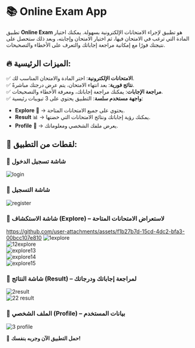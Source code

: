 
 # 📚 Online Exam App  

تطبيق **Online Exam** هو تطبيق لإجراء الامتحانات الإلكترونية بسهولة. يمكنك اختيار المادة التي ترغب في الامتحان فيها، ثم اختيار الامتحان وإجابته، وبعد ذلك ستحصل على نتيجتك فورًا مع إمكانية مراجعة إجاباتك والتعرف على الأخطاء والتصحيحات.  

## 🔥 الميزات الرئيسية:  

✅ **الامتحانات الإلكترونية**: اختر المادة والامتحان المناسب لك.  
✅ **نتائج فورية**: بعد انتهاء الامتحان، يتم عرض درجتك مباشرةً.  
✅ **مراجعة الإجابات**: يمكنك مراجعة إجاباتك، ومعرفة الأخطاء والتصحيحات.  
✅ **واجهة مستخدم سلسة**: التطبيق يحتوي على 3 تبويبات رئيسية:  

- **Explore** 📖 → يحتوي على جميع الامتحانات المتاحة.  
- **Result** 📊 → يمكنك رؤية إجاباتك ونتائج الامتحانات التي خضتها.  
- **Profile** 👤 → يعرض ملفك الشخصي ومعلوماتك.  

## 📸 لقطات من التطبيق:  

### 🔹 شاشة تسجيل الدخول  
![login](https://github.com/user-attachments/assets/71692ae0-852a-4362-9f7b-1194d8ea6be4)  

### 🔹 شاشة التسجيل  
![register](https://github.com/user-attachments/assets/b78d5899-5d16-4832-8183-954235249b40)  

### 🔹 شاشة الاستكشاف (Explore) – لاستعراض الامتحانات المتاحة  

https://github.com/user-attachments/assets/f1b27b7d-15cd-4dc2-bfa3-00bcc107e810
![1explore](https://github.com/user-attachments/assets/f37498db-4628-4f79-bedc-02a0a348c0d3)  
![12explore](https://github.com/user-attachments/assets/dfb919b2-4621-41fd-a4d8-cb91bd2eb7d8)  
![explore13](https://github.com/user-attachments/assets/cb1c251d-6716-4e7f-aeb7-179a84ce086e)  
![explore14](https://github.com/user-attachments/assets/5f26ad5a-f507-478b-9177-deee41a8cb26)  
![explore15](https://github.com/user-attachments/assets/e55aeed3-c4cb-42a8-a4e5-84c2b4946a19)  

### 🔹 شاشة النتائج (Result) – لمراجعة إجاباتك ودرجاتك  
![2result](https://github.com/user-attachments/assets/55fa08ad-223e-4b78-89f4-36a27485b648)  
![22 result](https://github.com/user-attachments/assets/b72f5a18-e589-4271-8c23-51400613a1b1)  

### 🔹 الملف الشخصي (Profile) – بيانات المستخدم  
![3 profile](https://github.com/user-attachments/assets/4f2ae7e9-c1e0-48ff-933a-e8972f7d305c)  

🚀 **حمل التطبيق الآن وجربه بنفسك!**  
